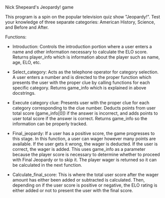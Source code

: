 Nick Shepeard's Jeopardy! game

This program is a spin on the popular television quiz show "Jeopardy!". Test
your knowledge of three separate categories: American History,
Science, and Before and After.
  
Functions:

- Introduction:
Controls the introduction portion where a user enters a name and other
    information necessary to calculate the ELO score. Returns player_info
    which is information about the player such as name, age, ELO, etc.

- Select_category:
Acts as the telephone operator for category selection. A user enters a
    number and is directed to the proper function which presents the user with
    the proper clue by calling functions for each specific category. Returns
    game_info which is explained in above docstrings.

- Execute category clue:
Presents user with the proper clue for each category corresponding to the clue
    number. Deducts points from user total score (game_info[0]) if the
    answer is incorrect, and adds points to user total score if the answer
    is correct. Returns game_info so the information can be properly tracked.

- Final_jeopardy:
If a user has a positive score, the game progresses to this stage. In
    this function, a user can wager however many points are available. If
    the user gets it wrong, the wager is deducted. If the user is correct,
    the wager is added. This uses game_info as a parameter because the
    player score is necessary to determine whether to proceed with Final
    Jeopardy or to skip it. The player wager is returned so it can be
    calculated in the next function.

- Calculate_final_score:
This is where the total user score after the wager amount has either
    been added or subtracted is calculated. Then, depending on if the user
    score is positive or negative, the ELO rating is either added or not to
    present the user with the final score.
